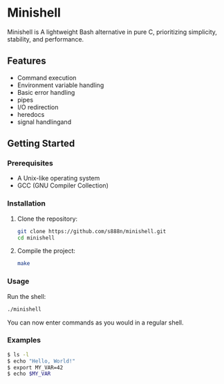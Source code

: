 # Minishell

Minishell is A lightweight Bash alternative in pure C, prioritizing simplicity, stability, and performance.

## Features

- Command execution
- Environment variable handling
- Basic error handling
- pipes
- I/O redirection
- heredocs
- signal handlingand

## Getting Started

### Prerequisites

- A Unix-like operating system
- GCC (GNU Compiler Collection)

### Installation

1. Clone the repository:
   ```bash
   git clone https://github.com/s888n/minishell.git
   cd minishell
   ```

2. Compile the project:
   ```bash
   make
   ```

### Usage

Run the shell:
```bash
./minishell
```

You can now enter commands as you would in a regular shell.

### Examples

```sh
$ ls -l
$ echo "Hello, World!"
$ export MY_VAR=42
$ echo $MY_VAR
```
